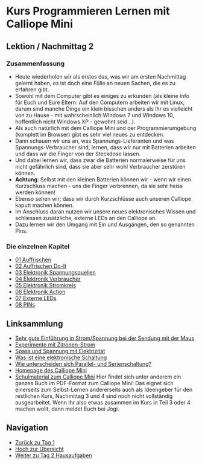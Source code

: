 # Kurs Programmieren Lernen mit Calliope Mini

   

## Lektion / Nachmittag  2

### Zusammenfassung 

* Heute wiederholen wir als erstes das, was wir am ersten Nachmittag gelernt haben, es ist doch eine Fülle an neuen Sachen, die es zu erfahren gibt.   
* Sowohl mit dem Computer gibt es einiges zu erkunden (als kleine Info für Euch und Eure Eltern: Auf den Computern arbeiten wir mit Linux, darum sind manche Dinge ein klein bisschen anders als Ihr es vielleicht von zu Hause - mit wahrscheinlich WIndows 7 und Windows 10, hoffentlich nicht WIndows XP - gewohnt seid...). 
* Als auch natürlich mit dem Calliope Mini und der Programmierumgebung (komplett im Browser) gibt es sehr viel neues zu entdecken.
* Dann schauen wir uns an, was Spannungs-Lieferanten und was Spannungs-Verbraucher sind, lernen, dass wir nur mit Batterien arbeiten und dass wir die Finger von der Steckdose lassen.  
* Und dabei lernen wir, dass zwar die Batterien normalerweise für uns nicht gefährlich sind, dass sie aber sehr wohl Verbraucher zerstören können.  
* __Achtung__: Selbst mit den kleinen Batterien können wir - wenn wir einen Kurzschluss machen - uns die Finger verbrennen, da sie sehr heiss werden können!  
* Ebenso sehen wir; dass wir durch Kurzschlüsse auch unseren Calliope kaputt machen können.  
* Im Anschluss daran nutzen wir unsere neues elektronisches WIssen und schliessen zusätzliche, externe LEDs an den Calliope an.
* Dazu lernen wir den Umgang mit Ein und Ausgängen, den so genannten Pins.   

### Die einzelnen Kapitel

* [01 Auffrischen](02_01_Auffrischen/index.html)
* [02 Auffrischen Do-It](02_02_Auffrischen_DoIt/index.html)
* [03 Elektronik Spannungsquellen](02_03_Elektronik_Spannungsquelle/index.html)
* [04 Elektronik Verbraucher](02_04_Elektronik_Verbraucher/index.html)
* [05 Elektronik Stromkreis](02_05_Elektronik_Stromkreis/index.html)
* [06 Elektronik Action](02_06_Elektronik_Action/index.html)
* [07 Externe LEDs](02_07_ExterneLED/index.html)
* [08 PINs](02_08_PINs/index.html)



## Linksammlung  

* [Sehr gute Einführung in Strom/Spannung bei der Sendung mit der Maus](https://www.youtube.com/watch?v=Je22SgH8TCk)
* [Experimente mit Zitronen-Strom](https://www.simplyscience.ch/teens-experimente-feuer-strom/articles/strom-aus-der-zitrone.html?_locale=de) 
* [Spass und Spannung mit Elektrizität](https://www.simplyscience.ch/kids-experimente-feuer-strom/articles/spass-und-spannung-mit-elektrizitaet-24475.html)
* [Was ist eine elektronische Schaltung](https://www.simplyscience.ch/teens-wissen/articles/was-ist-eine-elektronische-schaltung.html)
* [Wie unterscheiden sich Parallel- und Serienschaltung?](https://www.simplyscience.ch/teens-wissen/articles/wie-unterscheiden-sich-parallel-und-serienschaltung.html)
* [Homepage des Calliope Mini](https://calliope.cc/)
* [Schulmaterial zum Calliope Mini](https://calliope.cc/schulen/schulmaterial) Hier findet sich unter anderem ein ganzes Buch im PDF-Format zum Calliope Mini! Das eignet sich einerseits zum Selbst-Lernen andererseits auch als Ideengeber für den restlichen Kurs, Nachmittag 3 und 4 sind noch nicht vollständig ausgearbeitet. Wenn Ihr also etwas zusammen im Kurs in Teil 3 oder 4 machen wollt, dann meldet Euch bei Jogi.



## Navigation

* [Zurück zu Tag 1](../01_Tag1/index.html)
* [Hoch zur Übersicht](../index.html)
* [Weiter zu Tag 2 Hausaufgaben](../03_Tag2_Nachlese/index.html)

